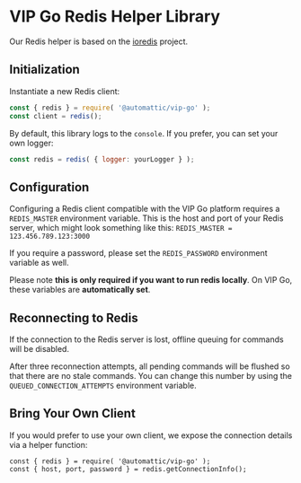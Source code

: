 # VIP Go Redis Helper Library

Our Redis helper is based on the [ioredis](https://github.com/luin/ioredis) project.

## Initialization

Instantiate a new Redis client:

``` js
const { redis } = require( '@automattic/vip-go' );
const client = redis();
```
By default, this library logs to the `console`. If you prefer, you can set your own logger:

```js
const redis = redis( { logger: yourLogger } );
```

## Configuration

Configuring a Redis client compatible with the VIP Go platform requires a `REDIS_MASTER` environment variable. This is the host and port of your Redis server, which might look something like this:
`REDIS_MASTER = 123.456.789.123:3000`

If you require a password, please set the `REDIS_PASSWORD` environment variable as well.

Please note **this is only required if you want to run redis locally**. On VIP Go, these variables are **automatically set**.

## Reconnecting to Redis

If the connection to the Redis server is lost, offline queuing for commands will be disabled.

After three reconnection attempts, all pending commands will be flushed so that there are no stale commands. You can change this number by using the `QUEUED_CONNECTION_ATTEMPTS` environment variable.

## Bring Your Own Client

If you would prefer to use your own client, we expose the connection details via a helper function:

```
const { redis } = require( '@automattic/vip-go' );
const { host, port, password } = redis.getConnectionInfo();
```
